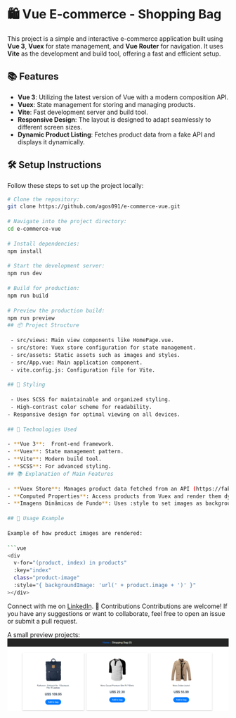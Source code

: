 # 🛍️ Vue E-commerce - Shopping Bag

This project is a simple and interactive e-commerce application built using **Vue 3**, **Vuex** for state management, and **Vue Router** for navigation. It uses **Vite** as the development and build tool, offering a fast and efficient setup.

## 📚 Features

- **Vue 3**: Utilizing the latest version of Vue with a modern composition API.
- **Vuex**: State management for storing and managing products.
- **Vite**: Fast development server and build tool.
- **Responsive Design**: The layout is designed to adapt seamlessly to different screen sizes.
- **Dynamic Product Listing**: Fetches product data from a fake API and displays it dynamically.

## 🛠️ Setup Instructions

Follow these steps to set up the project locally:

````bash
# Clone the repository:
git clone https://github.com/agos091/e-commerce-vue.git

# Navigate into the project directory:
cd e-commerce-vue

# Install dependencies:
npm install

# Start the development server:
npm run dev

# Build for production:
npm run build

# Preview the production build:
npm run preview
## 📦 Project Structure

 - src/views: Main view components like HomePage.vue.
 - src/store: Vuex store configuration for state management.
 - src/assets: Static assets such as images and styles.
 - src/App.vue: Main application component.
 - vite.config.js: Configuration file for Vite.

## 🎨 Styling

 - Uses SCSS for maintainable and organized styling.
 - High-contrast color scheme for readability.
- Responsive design for optimal viewing on all devices.

## 🚀 Technologies Used

- **Vue 3**:  Front-end framework.
- **Vuex**: State management pattern.
- **Vite**: Modern build tool.
- **SCSS**: For advanced styling.
## 📚 Explanation of Main Features

- **Vuex Store**: Manages product data fetched from an API (https://fakestoreapi.com/products). The loadProductsAsync action retrieves and commits data.
- **Computed Properties**: Access products from Vuex and render them dynamically.
- **Imagens Dinâmicas de Fundo**: Uses :style to set images as background-image.

## 📝 Usage Example

Example of how product images are rendered:

```vue
<div
  v-for="(product, index) in products"
  :key="index"
  class="product-image"
  :style="{ backgroundImage: 'url(' + product.image + ')' }"
></div>
````

Connect with me on [LinkedIn](https://www.linkedin.com/in/agos-dalcin-rufino-a9913821a/).
🤝 Contributions
Contributions are welcome! If you have any suggestions or want to collaborate, feel free to open an issue or submit a pull request.

A small preview projects:
![Photo of Vue E-commerce - Shopping Bag](./prints/Screenshot_1.png)
